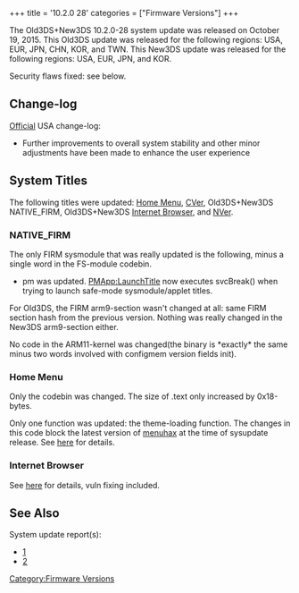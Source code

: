 +++
title = '10.2.0 28'
categories = ["Firmware Versions"]
+++

The Old3DS+New3DS 10.2.0-28 system update was released on October 19,
2015. This Old3DS update was released for the following regions: USA,
EUR, JPN, CHN, KOR, and TWN. This New3DS update was released for the
following regions: USA, EUR, JPN, and KOR.

Security flaws fixed: see below.

## Change-log

[Official](http://en-americas-support.nintendo.com/app/answers/detail/a_id/667/p/430/c/267)
USA change-log:

- Further improvements to overall system stability and other minor
  adjustments have been made to enhance the user experience

## System Titles

The following titles were updated: [Home Menu](Home_Menu "wikilink"),
[CVer](CVer "wikilink"), Old3DS+New3DS NATIVE_FIRM, Old3DS+New3DS
[Internet Browser](Internet_Browser "wikilink"), and
[NVer](NVer "wikilink").

### NATIVE_FIRM

The only FIRM sysmodule that was really updated is the following, minus
a single word in the FS-module codebin.

- pm was updated. [PMApp:LaunchTitle](PMApp:LaunchTitle "wikilink") now
  executes svcBreak() when trying to launch safe-mode sysmodule/applet
  titles.

For Old3DS, the FIRM arm9-section wasn't changed at all: same FIRM
section hash from the previous version. Nothing was really changed in
the New3DS arm9-section either.

No code in the ARM11-kernel was changed(the binary is \*exactly\* the
same minus two words involved with configmem version fields init).

### Home Menu

Only the codebin was changed. The size of .text only increased by
0x18-bytes.

Only one function was updated: the theme-loading function. The changes
in this code block the latest version of [menuhax](menuhax "wikilink")
at the time of sysupdate release. See
[here](3DS_Userland_Flaws "wikilink") for details.

### Internet Browser

See [here](Internet_Browser "wikilink") for details, vuln fixing
included.

## See Also

System update report(s):

- [1](http://yls8.mtheall.com/ninupdates/reports.php?date=10-19-15_08-05-19&sys=ctr)
- [2](http://yls8.mtheall.com/ninupdates/reports.php?date=10-19-15_08-05-28&sys=ktr)

[Category:Firmware Versions](Category:Firmware_Versions "wikilink")